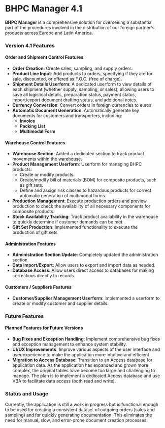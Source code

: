 # BHPC Manager 4.1

**BHPC Manager** is a comprehensive solution for overseeing a substantial part of the procedures involved in the distribution of our foreign partner's products across Europe and Latin America.

### Version 4.1 Features

#### Order and Shipment Control Features

- **Order Creation**: Create sales, sampling, and supply orders.
- **Product Line Input**: Add products to orders, specifying if they are for sale, discounted, or offered as F.O.C. (free of charge).
- **Shipment Details Userform**: A dedicated userform to view details of each shipment (whether supply, sampling, or sales), allowing users to save all logistical details, preparation status, payment status, import/export document drafting status, and additional notes.
- **Currency Conversion**: Convert orders in foreign currencies to euros.
- **Automatic Document Generation**: Automatically generate key documents for customers and transporters, including:
  - **Invoice**
  - **Packing List**
  - **Multimodal Form**

#### Warehouse Control Features

- **Warehouse Section**: Added a dedicated section to track product movements within the warehouse.
- **Product Management Userform**: Userform for managing BHPC products:
  - Create or modify products.
  - Create/modify bill of materials (BOM) for composite products, such as gift sets.
  - Define and assign risk classes to hazardous products for correct automatic generation of multimodal forms.
- **Production Management**: Execute production orders and preview production to check the availability of all necessary components for composite products.
- **Stock Availability Tracking**: Track product availability in the warehouse to quickly determine if customer demands can be met.
- **Gift Set Production**: Implemented functionality to execute the production of gift sets.

#### Administration Features

- **Administration Section Update**: Completely updated the administration section.
- **Data Import/Export**: Allow users to export and import data as needed.
- **Database Access**: Allow users direct access to databases for making corrections directly to records.

#### Customers / Suppliers Features

- **Customer/Supplier Management Userform**: Implemented a userform to create or modify customer and supplier details.

### Future Features

#### Planned Features for Future Versions

- **Bug Fixes and Exception Handling**: Implement comprehensive bug fixes and exception management to enhance system stability.
- **UI/UX Improvements**: Improve various aspects of the user interface and user experience to make the application more intuitive and efficient.
- **Migration to Access Database**: Transition to an Access database for application data. As the application has expanded and grown more complex, the original tables have become too large and challenging to manage. The plan is to implement a dedicated Access database and use VBA to facilitate data access (both read and write).

### Status and Usage

Currently, the application is still a work in progress but is functional enough to be used for creating a consistent dataset of outgoing orders (sales and sampling) and for quickly generating documentation. This eliminates the need for manual, slow, and error-prone document creation processes.


